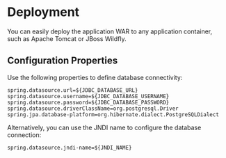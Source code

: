 # Deployment

You can easily deploy the application WAR to any application container, such as Apache Tomcat or JBoss Wildfly.

## Configuration Properties

Use the following properties to define database connectivity:

```
spring.datasource.url=${JDBC_DATABASE_URL}
spring.datasource.username=${JDBC_DATABASE_USERNAME}
spring.datasource.password=${JDBC_DATABASE_PASSWORD}
spring.datasource.driverClassName=org.postgresql.Driver
spring.jpa.database-platform=org.hibernate.dialect.PostgreSQLDialect
```

Alternatively, you can use the JNDI name to configure the database connection:

```
spring.datasource.jndi-name=${JNDI_NAME}
```
